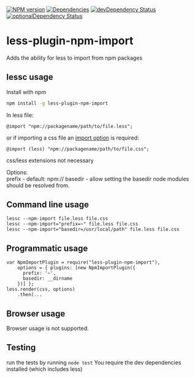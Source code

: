 [![NPM version](https://badge.fury.io/js/less-plugin-npm-import.svg)](http://badge.fury.io/js/less-plugin-npm-import) [![Dependencies](https://david-dm.org/less/less-plugin-npm-import.svg)](https://david-dm.org/less/less-plugin-npm-import) [![devDependency Status](https://david-dm.org/less/less-plugin-npm-import/dev-status.svg)](https://david-dm.org/less/less-plugin-npm-import#info=devDependencies) [![optionalDependency Status](https://david-dm.org/less/less-plugin-npm-import/optional-status.svg)](https://david-dm.org/less/less-plugin-npm-import#info=optionalDependencies)

less-plugin-npm-import
========================

Adds the ability for less to import from npm packages

## lessc usage

Install with npm

```bash
npm install -g less-plugin-npm-import
```

In less file:

```
@import "npm://packagename/path/to/file.less";
```

or if importing a css file an [import option](http://lesscss.org/features/#import-options) is required:

```
@import (less) "npm://packagename/path/to/file.css";
```

css/less extensions not necessary

Options:  
prefix - default: npm://
basedir - allow setting the basedir node modules should be resolved from.

## Command line usage

```
lessc --npm-import file.less file.css
lessc --npm-import="prefix=~" file.less file.css
lessc --npm-import="basedir=/usr/local/path" file.less file.css
```

## Programmatic usage

```
var NpmImportPlugin = require("less-plugin-npm-import"),
    options = { plugins: [new NpmImportPlugin({
      prefix: '~',
      basedir: __dirname
    })] };
less.render(css, options)
    .then(...
```

## Browser usage

Browser usage is not supported.

Testing
-------

run the tests by running `node test`
You require the dev dependencies installed (which includes less)
